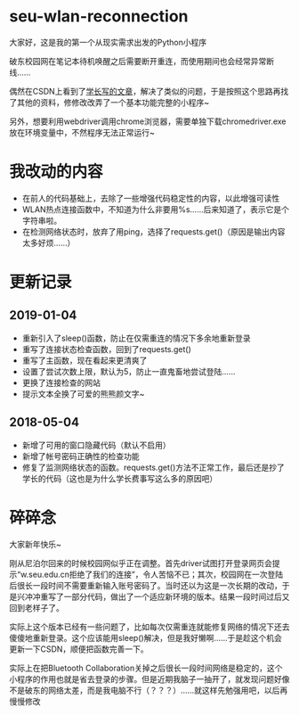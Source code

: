 # seu-wlan-reconnection

大家好，这是我的第一个从现实需求出发的Python小程序

破东校园网在笔记本待机唤醒之后需要断开重连，而使用期间也会经常异常断线……

偶然在CSDN上看到了[学长写的文章](https://blog.csdn.net/zcy0xy/article/details/78675334)，解决了类似的问题，于是按照这个思路再找了其他的资料，修修改改弄了一个基本功能完整的小程序~

另外，想要利用webdriver调用chrome浏览器，需要单独下载chromedriver.exe放在环境变量中，不然程序无法正常运行~

# 我改动的内容

- 在前人的代码基础上，去除了一些增强代码稳定性的内容，以此增强可读性
- WLAN热点连接函数中，不知道为什么非要用%s……后来知道了，表示它是个字符串啦。
- 在检测网络状态时，放弃了用ping，选择了requests.get()（原因是输出内容太多好烦……）

 
# 更新记录

## 2019-01-04
- 重新引入了sleep()函数，防止在仅需重连的情况下多余地重新登录
- 重写了连接状态检查函数，回到了requests.get()
- 重写了主函数，现在看起来更清爽了
- 设置了尝试次数上限，默认为5，防止一直鬼畜地尝试登陆……
- 更换了连接检查的网站
- 提示文本全换了可爱的熊熊颜文字~

## 2018-05-04

- 新增了可用的窗口隐藏代码（默认不启用）
- 新增了帐号密码正确性的检查功能
- 修复了监测网络状态的函数。requests.get()方法不正常工作，最后还是抄了学长的代码（这也是为什么学长费事写这么多的原因吧）

# 碎碎念

大家新年快乐~

刚从尼泊尔回来的时候校园网似乎正在调整。首先driver试图打开登录网页会提示“w.seu.edu.cn拒绝了我们的连接”，令人苦恼不已；其次，校园网在一次登陆后很长一段时间不需要重新输入账号密码了。当时还以为这是一次长期的改动，于是兴冲冲重写了一部分代码，做出了一个适应新环境的版本。结果一段时间过后又回到老样子了。

实际上这个版本已经有一些问题了，比如每次仅需重连就能修复网络的情况下还去傻傻地重新登录。这个应该能用sleep()解决，但是我好懒啊……于是趁这个机会更新一下CSDN，顺便把函数完善一下。

实际上在把Bluetooth Collaboration关掉之后很长一段时间网络是稳定的，这个小程序的作用也就是省去登录的步骤。但是近期我脑子一抽开了，就发现问题好像不是破东的网络太差，而是我电脑不行（？？？）……就这样先勉强用吧，以后再慢慢修改
